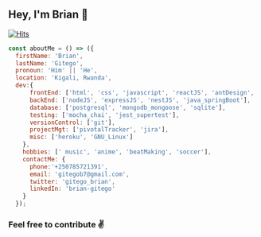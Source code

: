 ## Hey, I'm Brian 🙂
[![Hits](https://hits.seeyoufarm.com/api/count/incr/badge.svg?url=https%3A%2F%2Fgithub.com%2Fgitego-brian%2Fhit-counter&count_bg=%2379C83D&title_bg=%23555555&icon=&icon_color=%23E7E7E7&title=hits&edge_flat=false)](https://hits.seeyoufarm.com)

```javascript
const aboutMe = () => ({
  firstName: 'Brian',
  lastName: 'Gitego',
  pronoun: 'Him' || 'He',
  location: 'Kigali, Rwanda',
  dev:{
      frontEnd: ['html', 'css', 'javascript', 'reactJS', 'antDesign', 'materialUI' ],
      backEnd: ['nodeJS', 'expressJS', 'nestJS', 'java_springBoot'],
      database: ['postgresql', 'mongodb_mongoose', 'sqlite'],
      testing: ['mocha_chai', 'jest_supertest'],
      versionControl: ['git'],
      projectMgt: ['pivotalTracker', 'jira'],
      misc: ['heroku', 'GNU_Linux']
    },
    hobbies: [' music', 'anime', 'beatMaking', 'soccer'],
    contactMe: {
      phone:'+250785721391',
      email: 'gitegob7@gmail.com',
      twitter: 'gitego_brian',
      linkedIn: 'brian-gitego'
    }
  });
```

### Feel free to contribute ✌️
